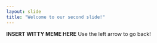 ```yaml
---
layout: slide
title: "Welcome to our second slide!"
---
```

<b>INSERT WITTY MEME HERE</b>
Use the left arrow to go back!
